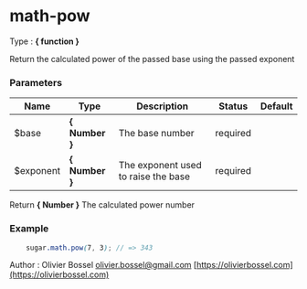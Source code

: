 # math-pow

<!-- @namespace: sugar.scss.math.math-pow -->

Type : **{ function }**


Return the calculated power of the passed base using the passed exponent



### Parameters
Name  |  Type  |  Description  |  Status  |  Default
------------  |  ------------  |  ------------  |  ------------  |  ------------
$base  |  **{ Number }**  |  The base number  |  required  |
$exponent  |  **{ Number }**  |  The exponent used to raise the base  |  required  |

Return **{ Number }** The calculated power number

### Example
```scss
	sugar.math.pow(7, 3); // => 343
```
Author : Olivier Bossel [olivier.bossel@gmail.com](mailto:olivier.bossel@gmail.com) [https://olivierbossel.com](https://olivierbossel.com)